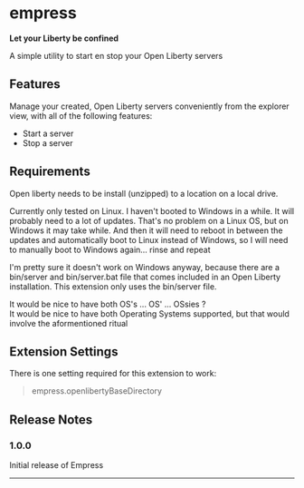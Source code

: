 # empress

**Let your Liberty be confined**

A simple utility to start en stop your Open Liberty servers

## Features

Manage your created, Open Liberty servers conveniently from the explorer view, with all of the following features:

* Start a server
* Stop a server

## Requirements

Open liberty needs to be install (unzipped) to a location on a local drive.

Currently only tested on Linux. I haven't booted to Windows in a while. It will probably need to a lot of updates. That's no problem on a Linux OS, but on Windows it may take while. And then it will need to reboot in between the updates and automatically boot to Linux instead of Windows, so I will need to manually boot to Windows again... rinse and repeat

I'm pretty sure it doesn't work on Windows anyway, because there are a bin/server and bin/server.bat file that comes included in an Open Liberty installation. This extension only uses the bin/server file.

It would be nice to have both OS's ... OS' ... OSsies ? \
It would be nice to have both Operating Systems supported, but that would involve the aformentioned ritual

## Extension Settings

There is one setting required for this extension to work:

> empress.openlibertyBaseDirectory

## Release Notes

### 1.0.0

Initial release of Empress


--------------------------------------------------------------------------------------------------
